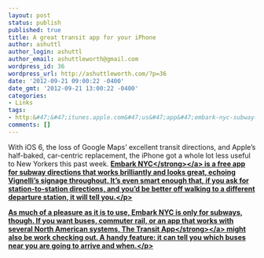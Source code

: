```yaml
---
layout: post
status: publish
published: true
title: A great transit app for your iPhone
author: ashuttl
author_login: ashuttl
author_email: ashuttleworth@gmail.com
wordpress_id: 36
wordpress_url: http://ashuttleworth.com/?p=36
date: '2012-09-21 09:00:22 -0400'
date_gmt: '2012-09-21 13:00:22 -0400'
categories:
- Links
tags:
- http:&#47;&#47;itunes.apple.com&#47;us&#47;app&#47;embark-nyc-subway-new-york&#47;id450991137?mt=8
comments: []
---
```

<p>With iOS 6, the loss of Google Maps&rsquo; excellent transit directions, and Apple&rsquo;s half-baked, car-centric replacement, the iPhone got a whole lot less useful to New Yorkers this past week. <a href="http:&#47;&#47;itunes.apple.com&#47;us&#47;app&#47;embark-nyc-subway-new-york&#47;id450991137?mt=8"><strong>Embark NYC<&#47;strong><&#47;a> is a free app for subway directions that works brilliantly and looks great, echoing Vignelli&rsquo;s signage throughout. It&rsquo;s even smart enough that, if you ask for station-to-station directions, and you&rsquo;d be better off walking to a different departure station, it will tell you.<&#47;p></p>
<p>As much of a pleasure as it is to use, Embark NYC is only for subways, though. If you want buses, commuter rail, or an app that works with several North American systems, <a href="http:&#47;&#47;itunes.apple.com&#47;us&#47;app&#47;the-transit-app&#47;id498151501?mt=8"><strong>The Transit App<&#47;strong><&#47;a> might also be work checking out. A handy feature: it can tell you which buses near you are going to arrive and when.<&#47;p></p>
